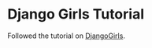 # Django Girls Tutorial

Followed the tutorial on [DjangoGirls][django-girls].

[django-girls]: https://tutorial.djangogirls.org/en/
